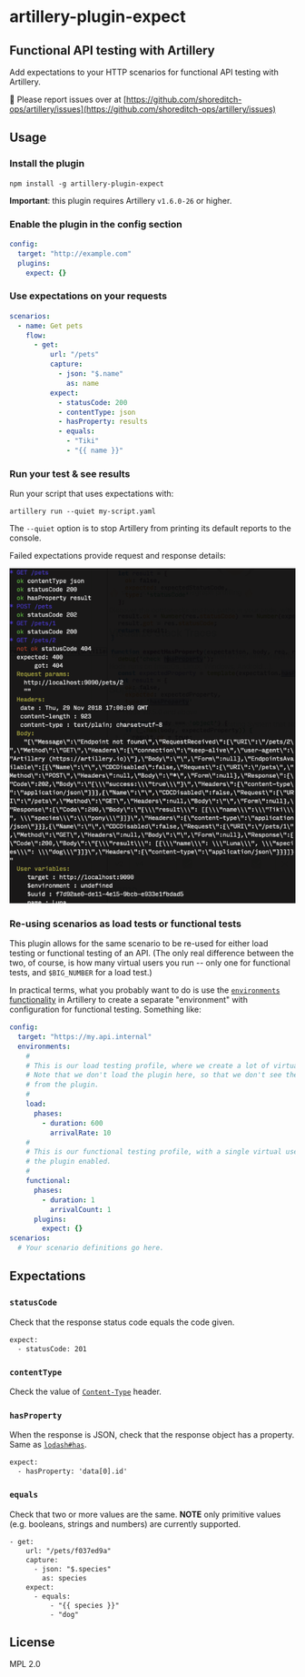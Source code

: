 # artillery-plugin-expect

## Functional API testing with Artillery

Add expectations to your HTTP scenarios for functional API testing with Artillery.

🐞 Please report issues over at [https://github.com/shoreditch-ops/artillery/issues](https://github.com/shoreditch-ops/artillery/issues)

## Usage

### Install the plugin

```
npm install -g artillery-plugin-expect
```

**Important**: this plugin requires Artillery `v1.6.0-26` or higher.

### Enable the plugin in the config section

```yaml
config:
  target: "http://example.com"
  plugins:
    expect: {}
```

### Use expectations on your requests

```yaml
scenarios:
  - name: Get pets
    flow:
      - get:
          url: "/pets"
          capture:
            - json: "$.name"
              as: name
          expect:
            - statusCode: 200
            - contentType: json
            - hasProperty: results
            - equals:
              - "Tiki"
              - "{{ name }}"
```

### Run your test & see results

Run your script that uses expectations with:

```
artillery run --quiet my-script.yaml
```

The `--quiet` option is to stop Artillery from printing its default reports to the console.

Failed expectations provide request and response details:

![artillery expectations plugin screenshot](./docs/expect-output.png)

### Re-using scenarios as load tests or functional tests

This plugin allows for the same scenario to be re-used for either load testing or functional testing of an API. (The only real difference between the two, of course, is how many virtual users you run -- only one for functional tests, and `$BIG_NUMBER` for a load test.)

In practical terms, what you probably want to do is use the [`environments` functionality](https://artillery.io/docs/script-reference/#environments) in Artillery to create a separate "environment" with configuration for functional testing. Something like:

```yaml
config:
  target: "https://my.api.internal"
  environments:
    #
    # This is our load testing profile, where we create a lot of virtual users.
    # Note that we don't load the plugin here, so that we don't see the output
    # from the plugin.
    #
    load:
      phases:
        - duration: 600
          arrivalRate: 10
    #
    # This is our functional testing profile, with a single virtual user, and
    # the plugin enabled.
    #
    functional:
      phases:
        - duration: 1
          arrivalCount: 1
      plugins:
        expect: {}
scenarios:
  # Your scenario definitions go here.
```

## Expectations

### `statusCode`

Check that the response status code equals the code given.

```
expect:
  - statusCode: 201
```

### `contentType`

Check the value of [`Content-Type`](https://developer.mozilla.org/en-US/docs/Web/HTTP/Headers/Content-Type) header.

### `hasProperty`

When the response is JSON, check that the response object has a property. Same as [`lodash#has`](https://lodash.com/docs/#has).

```
expect:
  - hasProperty: 'data[0].id'
```

### `equals`

Check that two or more values are the same. **NOTE** only primitive values (e.g. booleans, strings and numbers) are currently supported.

```
- get:
    url: "/pets/f037ed9a"
    capture:
      - json: "$.species"
        as: species
    expect:
      - equals:
          - "{{ species }}"
          - "dog"
```

## License

MPL 2.0
